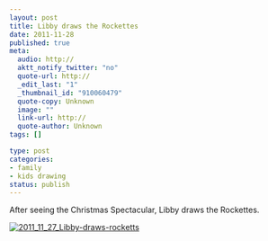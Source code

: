 ```yaml
--- 
layout: post
title: Libby draws the Rockettes
date: 2011-11-28
published: true
meta: 
  audio: http://
  aktt_notify_twitter: "no"
  quote-url: http://
  _edit_last: "1"
  _thumbnail_id: "910060479"
  quote-copy: Unknown
  image: ""
  link-url: http://
  quote-author: Unknown
tags: []

type: post
categories: 
- family
- kids drawing
status: publish
---
```

After seeing the Christmas Spectacular, Libby draws the Rockettes.

[![](http://media.eick.us/2011/11/2011_11_27_Libby-draws-rocketts-358x500.jpg "2011_11_27_Libby-draws-rocketts")](http://media.eick.us/2011/11/2011_11_27_Libby-draws-rocketts.jpg)
